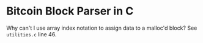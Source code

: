 Bitcoin Block Parser in C
=========================

Why can't I use array index notation to assign data to a malloc'd block? See `utilities.c` line 46.

